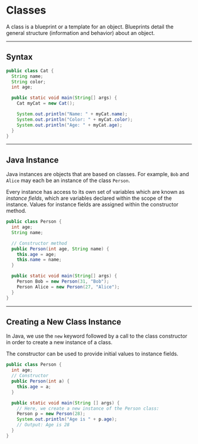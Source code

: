 # Classes
A class is a blueprint or a template for an object. Blueprints detail the general structure (information and behavior) about an object.

---

## Syntax

```Java
public class Cat {
  String name;
  String color;
  int age;

  public static void main(String[] args) {
    Cat myCat = new Cat();

    System.out.println("Name: " + myCat.name);
    System.out.println("Color: " + myCat.color);
    System.out.println("Age: " + myCat.age);
  }
}
```

---

## Java Instance
Java instances are objects that are based on classes. For example, `Bob` and `Alice` may each be an instance of the class `Person`.

Every instance has access to its own set of variables which are known as _instance fields_, which are variables declared within the scope of the instance. Values for instance fields are assigned within the constructor method.

```Java
public class Person {
  int age;
  String name;

  // Constructor method
  public Person(int age, String name) {
    this.age = age;
    this.name = name;
  }

  public static void main(String[] args) {
    Person Bob = new Person(31, "Bob");
    Person Alice = new Person(27, "Alice");
  }
}
```

---

## Creating a New Class Instance
In Java, we use the `new` keyword followed by a call to the class constructor in order to create a new instance of a class.

The constructor can be used to provide initial values to instance fields.

```Java
public class Person {
  int age;
  // Constructor
  public Person(int a) {
    this.age = a;
  }

  public static void main(String [] args) {
    // Here, we create a new instance of the Person class:
    Person p = new Person(28);
    System.out.println("Age is " + p.age);
    // Output: Age is 28
  }
}
```